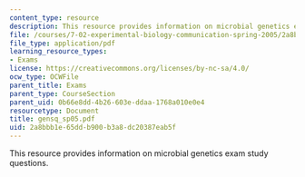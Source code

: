 ```yaml
---
content_type: resource
description: This resource provides information on microbial genetics exam study questions.
file: /courses/7-02-experimental-biology-communication-spring-2005/2a8bbb1e65ddb900b3a8dc20387eab5f_gensq_sp05.pdf
file_type: application/pdf
learning_resource_types:
- Exams
license: https://creativecommons.org/licenses/by-nc-sa/4.0/
ocw_type: OCWFile
parent_title: Exams
parent_type: CourseSection
parent_uid: 0b66e8dd-4b26-603e-ddaa-1768a010e0e4
resourcetype: Document
title: gensq_sp05.pdf
uid: 2a8bbb1e-65dd-b900-b3a8-dc20387eab5f
---
```

This resource provides information on microbial genetics exam study questions.